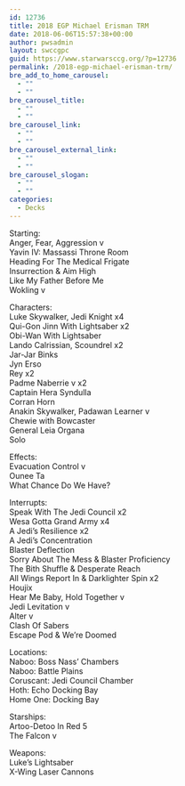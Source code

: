 ```yaml
---
id: 12736
title: 2018 EGP Michael Erisman TRM
date: 2018-06-06T15:57:38+00:00
author: pwsadmin
layout: swccgpc
guid: https://www.starwarsccg.org/?p=12736
permalink: /2018-egp-michael-erisman-trm/
bre_add_to_home_carousel:
  - ""
  - ""
bre_carousel_title:
  - ""
  - ""
bre_carousel_link:
  - ""
  - ""
bre_carousel_external_link:
  - ""
  - ""
bre_carousel_slogan:
  - ""
  - ""
categories:
  - Decks
---
```

Starting:  
Anger, Fear, Aggression v  
Yavin IV: Massassi Throne Room  
Heading For The Medical Frigate  
Insurrection & Aim High  
Like My Father Before Me  
Wokling v

Characters:  
Luke Skywalker, Jedi Knight x4  
Qui-Gon Jinn With Lightsaber x2  
Obi-Wan With Lightsaber  
Lando Calrissian, Scoundrel x2  
Jar-Jar Binks  
Jyn Erso  
Rey x2  
Padme Naberrie v x2  
Captain Hera Syndulla  
Corran Horn  
Anakin Skywalker, Padawan Learner v  
Chewie with Bowcaster  
General Leia Organa  
Solo

Effects:  
Evacuation Control v  
Ounee Ta  
What Chance Do We Have?

Interrupts:  
Speak With The Jedi Council x2  
Wesa Gotta Grand Army x4  
A Jedi’s Resilience x2  
A Jedi’s Concentration  
Blaster Deflection  
Sorry About The Mess & Blaster Proficiency  
The Bith Shuffle & Desperate Reach  
All Wings Report In & Darklighter Spin x2  
Houjix  
Hear Me Baby, Hold Together v  
Jedi Levitation v  
Alter v  
Clash Of Sabers  
Escape Pod & We’re Doomed

Locations:  
Naboo: Boss Nass’ Chambers  
Naboo: Battle Plains  
Coruscant: Jedi Council Chamber  
Hoth: Echo Docking Bay  
Home One: Docking Bay

Starships:  
Artoo-Detoo In Red 5  
The Falcon v

Weapons:  
Luke’s Lightsaber  
X-Wing Laser Cannons